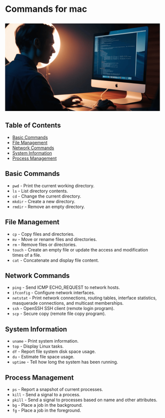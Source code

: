 # Commands for mac

## ![mac command - 2025 ](/Assets/images/mac-command%20-2025.png)

## Table of Contents

- [Basic Commands](#basic-commands)
- [File Management](#file-management)
- [Network Commands](#network-commands)
- [System Information](#system-information)
- [Process Management](#process-management)

## Basic Commands

- `pwd` - Print the current working directory.
- `ls` - List directory contents.
- `cd` - Change the current directory.
- `mkdir` - Create a new directory.
- `rmdir` - Remove an empty directory.

## File Management

- `cp` - Copy files and directories.
- `mv` - Move or rename files and directories.
- `rm` - Remove files or directories.
- `touch` - Create an empty file or update the access and modification times of a file.
- `cat` - Concatenate and display file content.

## Network Commands

- `ping` - Send ICMP ECHO_REQUEST to network hosts.
- `ifconfig` - Configure network interfaces.
- `netstat` - Print network connections, routing tables, interface statistics, masquerade connections, and multicast memberships.
- `ssh` - OpenSSH SSH client (remote login program).
- `scp` - Secure copy (remote file copy program).

## System Information

- `uname` - Print system information.
- `top` - Display Linux tasks.
- `df` - Report file system disk space usage.
- `du` - Estimate file space usage.
- `uptime` - Tell how long the system has been running.

## Process Management

- `ps` - Report a snapshot of current processes.
- `kill` - Send a signal to a process.
- `pkill` - Send a signal to processes based on name and other attributes.
- `bg` - Place a job in the background.
- `fg` - Place a job in the foreground.

